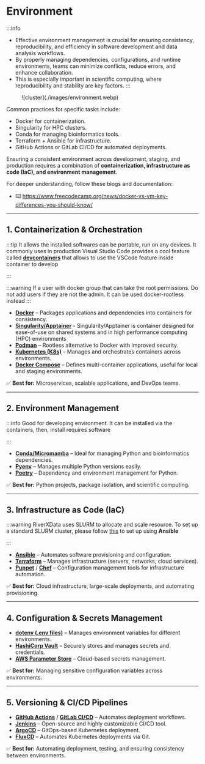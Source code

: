 # Environment
:::info
+ Effective environment management is crucial for ensuring consistency, reproducibility, and efficiency in software development and data analysis workflows. 
+ By properly managing dependencies, configurations, and runtime environments, teams can minimize conflicts, reduce errors, and enhance collaboration. 
+ This is especially important in scientific computing, where reproducibility and stability are key factors.
:::

<figure markdown="span">
  ![cluster](./images/environment.webp)
</figure>

Common practices for specific tasks include:
- Docker for containerization.
- Singularity for HPC clusters.
- Conda for managing bioinformatics tools.
- Terraform + Ansible for infrastructure.
- GitHub Actions or GitLab CI/CD for automated deployments.

Ensuring a consistent environment across development, staging, and production requires a combination of **containerization, infrastructure as code (IaC), and environment management**.

For deeper understanding, follow these blogs and documentation:
+ ⌨️ https://www.freecodecamp.org/news/docker-vs-vm-key-differences-you-should-know/

---

## 1. Containerization & Orchestration
:::tip
It allows the installed softwares can be portable, run on any devices. It commonly uses in production
Visual Studio Code provides a cool feature called [**devcontainers**](https://code.visualstudio.com/docs/devcontainers/containers) that allows to use the VSCode feature inside container to develop

:::

:::warning
If a user with docker group that can take the root permissions. Do not add users if they are not the admin. It can be used docker-rootless instead
:::


- **[Docker](https://www.docker.com/)** – Packages applications and dependencies into containers for consistency.
- **[Singularity/Apptainer](https://github.com/apptainer/singularity)** - Singularity/Apptainer is container designed for ease-of-use on shared systems and in high performance computing (HPC) environments
- **[Podman](https://podman.io/)** – Rootless alternative to Docker with improved security.
- **[Kubernetes (K8s)](https://kubernetes.io/)** – Manages and orchestrates containers across environments.
- **[Docker Compose](https://docs.docker.com/compose/)** – Defines multi-container applications, useful for local and staging environments.

✅ **Best for:** Microservices, scalable applications, and DevOps teams.

---

## 2. Environment Management
:::info
Good for developing environment. It can be installed via the containers, then, install requires software

:::
- **[Conda/Micromamba](https://docs.conda.io/en/latest/)** – Ideal for managing Python and bioinformatics dependencies.
- **[Pyenv](https://github.com/pyenv/pyenv)** – Manages multiple Python versions easily.
- **[Poetry](https://python-poetry.org/)** – Dependency and environment management for Python.

✅ **Best for:** Python projects, package isolation, and scientific computing.

---

## 3. Infrastructure as Code (IaC)
:::warning
RiverXData uses SLURM to allocate and scale resource. To set up a standard SLURM cluster, please follow [this](https://github.com/riverxdata/river-slurm) to set up using **Ansible**

:::
- **[Ansible](https://www.ansible.com/)** – Automates software provisioning and configuration.
- **[Terraform](https://www.terraform.io/)** – Manages infrastructure (servers, networks, cloud services).
- **[Puppet](https://puppet.com/)** / **[Chef](https://www.chef.io/)** – Configuration management tools for infrastructure automation.

✅ **Best for:** Cloud infrastructure, large-scale deployments, and automating provisioning.

---

## 4. Configuration & Secrets Management

- **[dotenv (.env files)](https://github.com/motdotla/dotenv)** – Manages environment variables for different environments.
- **[HashiCorp Vault](https://www.vaultproject.io/)** – Securely stores and manages secrets and credentials.
- **[AWS Parameter Store](https://docs.aws.amazon.com/systems-manager/latest/userguide/systems-manager-parameter-store.html)** – Cloud-based secrets management.

✅ **Best for:** Managing sensitive configuration variables across environments.

---

## 5. Versioning & CI/CD Pipelines

- **[GitHub Actions](https://github.com/features/actions)** / **[GitLab CI/CD](https://docs.gitlab.com/ee/ci/)** – Automates deployment workflows.
- **[Jenkins](https://www.jenkins.io/)** – Open-source and highly customizable CI/CD tool.
- **[ArgoCD](https://argo-cd.readthedocs.io/en/stable/)** – GitOps-based Kubernetes deployment.
- **[FluxCD](https://fluxcd.io/)** – Automates Kubernetes deployments via Git.

✅ **Best for:** Automating deployment, testing, and ensuring consistency between environments.